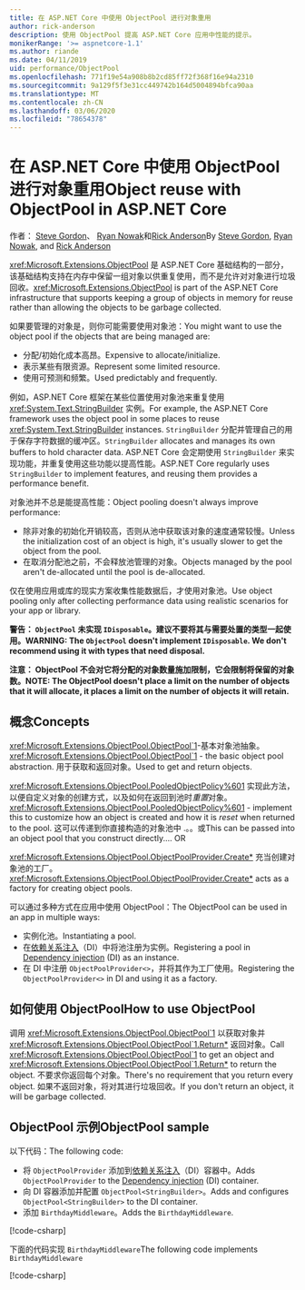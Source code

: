 ```yaml
---
title: 在 ASP.NET Core 中使用 ObjectPool 进行对象重用
author: rick-anderson
description: 使用 ObjectPool 提高 ASP.NET Core 应用中性能的提示。
monikerRange: '>= aspnetcore-1.1'
ms.author: riande
ms.date: 04/11/2019
uid: performance/ObjectPool
ms.openlocfilehash: 771f19e54a908b8b2cd85ff72f368f16e94a2310
ms.sourcegitcommit: 9a129f5f3e31cc449742b164d5004894bfca90aa
ms.translationtype: MT
ms.contentlocale: zh-CN
ms.lasthandoff: 03/06/2020
ms.locfileid: "78654378"
---
```

# <a name="object-reuse-with-objectpool-in-aspnet-core"></a><span data-ttu-id="6a0f3-103">在 ASP.NET Core 中使用 ObjectPool 进行对象重用</span><span class="sxs-lookup"><span data-stu-id="6a0f3-103">Object reuse with ObjectPool in ASP.NET Core</span></span>

<span data-ttu-id="6a0f3-104">作者： [Steve Gordon](https://twitter.com/stevejgordon)、 [Ryan Nowak](https://github.com/rynowak)和[Rick Anderson](https://twitter.com/RickAndMSFT)</span><span class="sxs-lookup"><span data-stu-id="6a0f3-104">By [Steve Gordon](https://twitter.com/stevejgordon), [Ryan Nowak](https://github.com/rynowak), and [Rick Anderson](https://twitter.com/RickAndMSFT)</span></span>

<span data-ttu-id="6a0f3-105"><xref:Microsoft.Extensions.ObjectPool> 是 ASP.NET Core 基础结构的一部分，该基础结构支持在内存中保留一组对象以供重复使用，而不是允许对对象进行垃圾回收。</span><span class="sxs-lookup"><span data-stu-id="6a0f3-105"><xref:Microsoft.Extensions.ObjectPool> is part of the ASP.NET Core infrastructure that supports keeping a group of objects in memory for reuse rather than allowing the objects to be garbage collected.</span></span>

<span data-ttu-id="6a0f3-106">如果要管理的对象是，则你可能需要使用对象池：</span><span class="sxs-lookup"><span data-stu-id="6a0f3-106">You might want to use the object pool if the objects that are being managed are:</span></span>

- <span data-ttu-id="6a0f3-107">分配/初始化成本高昂。</span><span class="sxs-lookup"><span data-stu-id="6a0f3-107">Expensive to allocate/initialize.</span></span>
- <span data-ttu-id="6a0f3-108">表示某些有限资源。</span><span class="sxs-lookup"><span data-stu-id="6a0f3-108">Represent some limited resource.</span></span>
- <span data-ttu-id="6a0f3-109">使用可预测和频繁。</span><span class="sxs-lookup"><span data-stu-id="6a0f3-109">Used predictably and frequently.</span></span>

<span data-ttu-id="6a0f3-110">例如，ASP.NET Core 框架在某些位置使用对象池来重复使用 <xref:System.Text.StringBuilder> 实例。</span><span class="sxs-lookup"><span data-stu-id="6a0f3-110">For example, the ASP.NET Core framework uses the object pool in some places to reuse <xref:System.Text.StringBuilder> instances.</span></span> <span data-ttu-id="6a0f3-111">`StringBuilder` 分配并管理自己的用于保存字符数据的缓冲区。</span><span class="sxs-lookup"><span data-stu-id="6a0f3-111">`StringBuilder` allocates and manages its own buffers to hold character data.</span></span> <span data-ttu-id="6a0f3-112">ASP.NET Core 会定期使用 `StringBuilder` 来实现功能，并重复使用这些功能以提高性能。</span><span class="sxs-lookup"><span data-stu-id="6a0f3-112">ASP.NET Core regularly uses `StringBuilder` to implement features, and reusing them provides a performance benefit.</span></span>

<span data-ttu-id="6a0f3-113">对象池并不总是能提高性能：</span><span class="sxs-lookup"><span data-stu-id="6a0f3-113">Object pooling doesn't always improve performance:</span></span>

- <span data-ttu-id="6a0f3-114">除非对象的初始化开销较高，否则从池中获取该对象的速度通常较慢。</span><span class="sxs-lookup"><span data-stu-id="6a0f3-114">Unless the initialization cost of an object is high, it's usually slower to get the object from the pool.</span></span>
- <span data-ttu-id="6a0f3-115">在取消分配池之前，不会释放池管理的对象。</span><span class="sxs-lookup"><span data-stu-id="6a0f3-115">Objects managed by the pool aren't de-allocated until the pool is de-allocated.</span></span>

<span data-ttu-id="6a0f3-116">仅在使用应用或库的现实方案收集性能数据后，才使用对象池。</span><span class="sxs-lookup"><span data-stu-id="6a0f3-116">Use object pooling only after collecting performance data using realistic scenarios for your app or library.</span></span>

<span data-ttu-id="6a0f3-117">**警告： `ObjectPool` 未实现 `IDisposable`。建议不要将其与需要处置的类型一起使用。**</span><span class="sxs-lookup"><span data-stu-id="6a0f3-117">**WARNING: The `ObjectPool` doesn't implement `IDisposable`. We don't recommend using it with types that need disposal.**</span></span>

<span data-ttu-id="6a0f3-118">**注意： ObjectPool 不会对它将分配的对象数量施加限制，它会限制将保留的对象数。**</span><span class="sxs-lookup"><span data-stu-id="6a0f3-118">**NOTE: The ObjectPool doesn't place a limit on the number of objects that it will allocate, it places a limit on the number of objects it will retain.**</span></span>

## <a name="concepts"></a><span data-ttu-id="6a0f3-119">概念</span><span class="sxs-lookup"><span data-stu-id="6a0f3-119">Concepts</span></span>

<span data-ttu-id="6a0f3-120"><xref:Microsoft.Extensions.ObjectPool.ObjectPool`1>-基本对象池抽象。</span><span class="sxs-lookup"><span data-stu-id="6a0f3-120"><xref:Microsoft.Extensions.ObjectPool.ObjectPool`1> - the basic object pool abstraction.</span></span> <span data-ttu-id="6a0f3-121">用于获取和返回对象。</span><span class="sxs-lookup"><span data-stu-id="6a0f3-121">Used to get and return objects.</span></span>

<span data-ttu-id="6a0f3-122"><xref:Microsoft.Extensions.ObjectPool.PooledObjectPolicy%601> 实现此方法，以便自定义对象的创建方式，以及如何在返回到池时*重置*对象。</span><span class="sxs-lookup"><span data-stu-id="6a0f3-122"><xref:Microsoft.Extensions.ObjectPool.PooledObjectPolicy%601> - implement this to customize how an object is created and how it is *reset* when returned to the pool.</span></span> <span data-ttu-id="6a0f3-123">这可以传递到你直接构造的对象池中 .。。或</span><span class="sxs-lookup"><span data-stu-id="6a0f3-123">This can be passed into an object pool that you construct directly.... OR</span></span>

<span data-ttu-id="6a0f3-124"><xref:Microsoft.Extensions.ObjectPool.ObjectPoolProvider.Create*> 充当创建对象池的工厂。</span><span class="sxs-lookup"><span data-stu-id="6a0f3-124"><xref:Microsoft.Extensions.ObjectPool.ObjectPoolProvider.Create*> acts as a factory for creating object pools.</span></span>
<!-- REview, there is no ObjectPoolProvider<T> -->

<span data-ttu-id="6a0f3-125">可以通过多种方式在应用中使用 ObjectPool：</span><span class="sxs-lookup"><span data-stu-id="6a0f3-125">The ObjectPool can be used in an app in multiple ways:</span></span>

* <span data-ttu-id="6a0f3-126">实例化池。</span><span class="sxs-lookup"><span data-stu-id="6a0f3-126">Instantiating a pool.</span></span>
* <span data-ttu-id="6a0f3-127">在[依赖关系注入](xref:fundamentals/dependency-injection)（DI）中将池注册为实例。</span><span class="sxs-lookup"><span data-stu-id="6a0f3-127">Registering a pool in [Dependency injection](xref:fundamentals/dependency-injection) (DI) as an instance.</span></span>
* <span data-ttu-id="6a0f3-128">在 DI 中注册 `ObjectPoolProvider<>`，并将其作为工厂使用。</span><span class="sxs-lookup"><span data-stu-id="6a0f3-128">Registering the `ObjectPoolProvider<>` in DI and using it as a factory.</span></span>

## <a name="how-to-use-objectpool"></a><span data-ttu-id="6a0f3-129">如何使用 ObjectPool</span><span class="sxs-lookup"><span data-stu-id="6a0f3-129">How to use ObjectPool</span></span>

<span data-ttu-id="6a0f3-130">调用 <xref:Microsoft.Extensions.ObjectPool.ObjectPool`1> 以获取对象并 <xref:Microsoft.Extensions.ObjectPool.ObjectPool`1.Return*> 返回对象。</span><span class="sxs-lookup"><span data-stu-id="6a0f3-130">Call <xref:Microsoft.Extensions.ObjectPool.ObjectPool`1> to get an object and <xref:Microsoft.Extensions.ObjectPool.ObjectPool`1.Return*> to return the object.</span></span>  <span data-ttu-id="6a0f3-131">不要求你返回每个对象。</span><span class="sxs-lookup"><span data-stu-id="6a0f3-131">There's no requirement that you return every object.</span></span> <span data-ttu-id="6a0f3-132">如果不返回对象，将对其进行垃圾回收。</span><span class="sxs-lookup"><span data-stu-id="6a0f3-132">If you don't return an object, it will be garbage collected.</span></span>

## <a name="objectpool-sample"></a><span data-ttu-id="6a0f3-133">ObjectPool 示例</span><span class="sxs-lookup"><span data-stu-id="6a0f3-133">ObjectPool sample</span></span>

<span data-ttu-id="6a0f3-134">以下代码：</span><span class="sxs-lookup"><span data-stu-id="6a0f3-134">The following code:</span></span>

* <span data-ttu-id="6a0f3-135">将 `ObjectPoolProvider` 添加到[依赖关系注入](xref:fundamentals/dependency-injection)（DI）容器中。</span><span class="sxs-lookup"><span data-stu-id="6a0f3-135">Adds `ObjectPoolProvider` to the [Dependency injection](xref:fundamentals/dependency-injection) (DI) container.</span></span>
* <span data-ttu-id="6a0f3-136">向 DI 容器添加并配置 `ObjectPool<StringBuilder>`。</span><span class="sxs-lookup"><span data-stu-id="6a0f3-136">Adds and configures `ObjectPool<StringBuilder>` to the DI container.</span></span>
* <span data-ttu-id="6a0f3-137">添加 `BirthdayMiddleware`。</span><span class="sxs-lookup"><span data-stu-id="6a0f3-137">Adds the `BirthdayMiddleware`.</span></span>

[!code-csharp[](ObjectPool/ObjectPoolSample/Startup.cs?name=snippet)]

<span data-ttu-id="6a0f3-138">下面的代码实现 `BirthdayMiddleware`</span><span class="sxs-lookup"><span data-stu-id="6a0f3-138">The following code implements `BirthdayMiddleware`</span></span>

[!code-csharp[](ObjectPool/ObjectPoolSample/BirthdayMiddleware.cs?name=snippet)]
